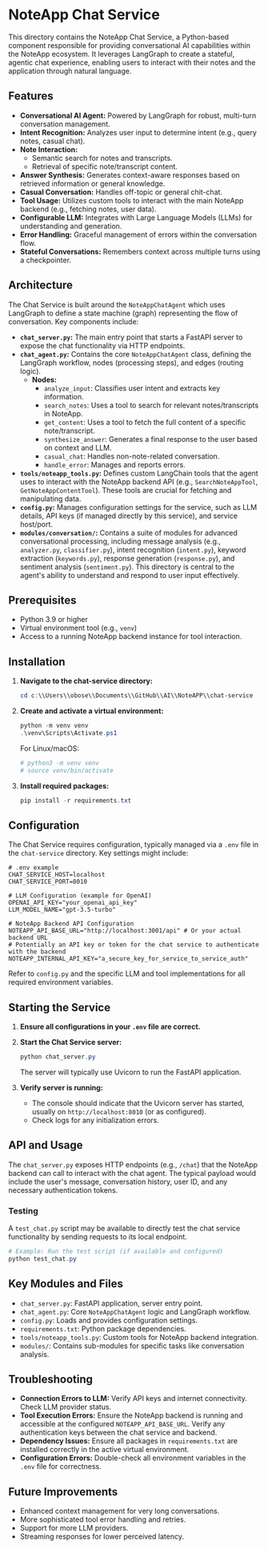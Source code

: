 # NoteApp Chat Service

This directory contains the NoteApp Chat Service, a Python-based component responsible for providing conversational AI capabilities within the NoteApp ecosystem. It leverages LangGraph to create a stateful, agentic chat experience, enabling users to interact with their notes and the application through natural language.

## Features

- **Conversational AI Agent:** Powered by LangGraph for robust, multi-turn conversation management.
- **Intent Recognition:** Analyzes user input to determine intent (e.g., query notes, casual chat).
- **Note Interaction:**
    - Semantic search for notes and transcripts.
    - Retrieval of specific note/transcript content.
- **Answer Synthesis:** Generates context-aware responses based on retrieved information or general knowledge.
- **Casual Conversation:** Handles off-topic or general chit-chat.
- **Tool Usage:** Utilizes custom tools to interact with the main NoteApp backend (e.g., fetching notes, user data).
- **Configurable LLM:** Integrates with Large Language Models (LLMs) for understanding and generation.
- **Error Handling:** Graceful management of errors within the conversation flow.
- **Stateful Conversations:** Remembers context across multiple turns using a checkpointer.

## Architecture

The Chat Service is built around the `NoteAppChatAgent` which uses LangGraph to define a state machine (graph) representing the flow of conversation. Key components include:

- **`chat_server.py`:** The main entry point that starts a FastAPI server to expose the chat functionality via HTTP endpoints.
- **`chat_agent.py`:** Contains the core `NoteAppChatAgent` class, defining the LangGraph workflow, nodes (processing steps), and edges (routing logic).
    - **Nodes:**
        - `analyze_input`: Classifies user intent and extracts key information.
        - `search_notes`: Uses a tool to search for relevant notes/transcripts in NoteApp.
        - `get_content`: Uses a tool to fetch the full content of a specific note/transcript.
        - `synthesize_answer`: Generates a final response to the user based on context and LLM.
        - `casual_chat`: Handles non-note-related conversation.
        - `handle_error`: Manages and reports errors.
- **`tools/noteapp_tools.py`:** Defines custom LangChain tools that the agent uses to interact with the NoteApp backend API (e.g., `SearchNoteAppTool`, `GetNoteAppContentTool`). These tools are crucial for fetching and manipulating data.
- **`config.py`:** Manages configuration settings for the service, such as LLM details, API keys (if managed directly by this service), and service host/port.
- **`modules/conversation/`:** Contains a suite of modules for advanced conversational processing, including message analysis (e.g., `analyzer.py`, `classifier.py`), intent recognition (`intent.py`), keyword extraction (`keywords.py`), response generation (`response.py`), and sentiment analysis (`sentiment.py`). This directory is central to the agent's ability to understand and respond to user input effectively.

## Prerequisites

- Python 3.9 or higher
- Virtual environment tool (e.g., `venv`)
- Access to a running NoteApp backend instance for tool interaction.

## Installation

1.  **Navigate to the chat-service directory:**
    ```powershell
    cd c:\\Users\\obose\\Documents\\GitHub\\AI\\NoteAPP\\chat-service
    ```

2.  **Create and activate a virtual environment:**
    ```powershell
    python -m venv venv
    .\venv\Scripts\Activate.ps1
    ```
    For Linux/macOS:
    ```bash
    # python3 -m venv venv
    # source venv/bin/activate
    ```

3.  **Install required packages:**
    ```powershell
    pip install -r requirements.txt
    ```

## Configuration

The Chat Service requires configuration, typically managed via a `.env` file in the `chat-service` directory. Key settings might include:

```env
# .env example
CHAT_SERVICE_HOST=localhost
CHAT_SERVICE_PORT=8010

# LLM Configuration (example for OpenAI)
OPENAI_API_KEY="your_openai_api_key"
LLM_MODEL_NAME="gpt-3.5-turbo"

# NoteApp Backend API Configuration
NOTEAPP_API_BASE_URL="http://localhost:3001/api" # Or your actual backend URL
# Potentially an API key or token for the chat service to authenticate with the backend
NOTEAPP_INTERNAL_API_KEY="a_secure_key_for_service_to_service_auth"
```

Refer to `config.py` and the specific LLM and tool implementations for all required environment variables.

## Starting the Service

1.  **Ensure all configurations in your `.env` file are correct.**
2.  **Start the Chat Service server:**
    ```powershell
    python chat_server.py
    ```
    The server will typically use Uvicorn to run the FastAPI application.

3.  **Verify server is running:**
    - The console should indicate that the Uvicorn server has started, usually on `http://localhost:8010` (or as configured).
    - Check logs for any initialization errors.

## API and Usage

The `chat_server.py` exposes HTTP endpoints (e.g., `/chat`) that the NoteApp backend can call to interact with the chat agent. The typical payload would include the user's message, conversation history, user ID, and any necessary authentication tokens.

### Testing

A `test_chat.py` script may be available to directly test the chat service functionality by sending requests to its local endpoint.

```powershell
# Example: Run the test script (if available and configured)
python test_chat.py
```

## Key Modules and Files

-   `chat_server.py`: FastAPI application, server entry point.
-   `chat_agent.py`: Core `NoteAppChatAgent` logic and LangGraph workflow.
-   `config.py`: Loads and provides configuration settings.
-   `requirements.txt`: Python package dependencies.
-   `tools/noteapp_tools.py`: Custom tools for NoteApp backend integration.
-   `modules/`: Contains sub-modules for specific tasks like conversation analysis.

## Troubleshooting

-   **Connection Errors to LLM:** Verify API keys and internet connectivity. Check LLM provider status.
-   **Tool Execution Errors:** Ensure the NoteApp backend is running and accessible at the configured `NOTEAPP_API_BASE_URL`. Verify any authentication keys between the chat service and backend.
-   **Dependency Issues:** Ensure all packages in `requirements.txt` are installed correctly in the active virtual environment.
-   **Configuration Errors:** Double-check all environment variables in the `.env` file for correctness.

## Future Improvements

-   Enhanced context management for very long conversations.
-   More sophisticated tool error handling and retries.
-   Support for more LLM providers.
-   Streaming responses for lower perceived latency.
